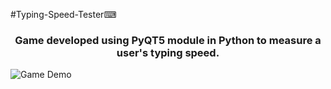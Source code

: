 #Typing-Speed-Tester⌨

<h3 align="center">Game developed using PyQT5 module in Python to measure a user's typing speed.</h3>

![Game Demo](https://user-images.githubusercontent.com/70310510/113542895-de620980-9602-11eb-9a77-15a2d10fd1d0.gif)
